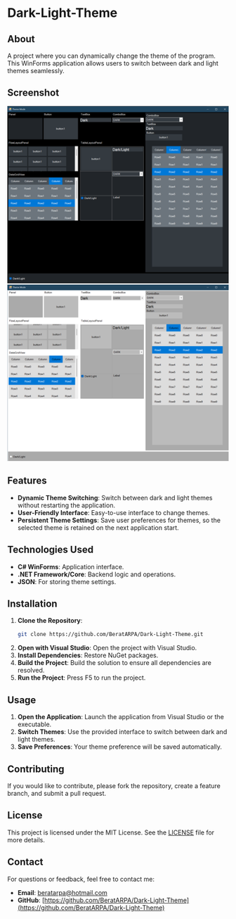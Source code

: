# Dark-Light-Theme

## About

A project where you can dynamically change the theme of the program. This WinForms application allows users to switch between dark and light themes seamlessly.

## Screenshot
![Interface](Screenshots/Dark.png)
![Interface](Screenshots/Light.png)

## Features

- **Dynamic Theme Switching**: Switch between dark and light themes without restarting the application.
- **User-Friendly Interface**: Easy-to-use interface to change themes.
- **Persistent Theme Settings**: Save user preferences for themes, so the selected theme is retained on the next application start.

## Technologies Used

- **C# WinForms**: Application interface.
- **.NET Framework/Core**: Backend logic and operations.
- **JSON**: For storing theme settings.

## Installation

1. **Clone the Repository**:
    ```sh
    git clone https://github.com/BeratARPA/Dark-Light-Theme.git
    ```
2. **Open with Visual Studio**: Open the project with Visual Studio.
3. **Install Dependencies**: Restore NuGet packages.
4. **Build the Project**: Build the solution to ensure all dependencies are resolved.
5. **Run the Project**: Press F5 to run the project.

## Usage

1. **Open the Application**: Launch the application from Visual Studio or the executable.
2. **Switch Themes**: Use the provided interface to switch between dark and light themes.
3. **Save Preferences**: Your theme preference will be saved automatically.

## Contributing

If you would like to contribute, please fork the repository, create a feature branch, and submit a pull request.

## License

This project is licensed under the MIT License. See the [LICENSE](LICENSE) file for more details.

## Contact

For questions or feedback, feel free to contact me:
- **Email**: [beratarpa@hotmail.com](mailto:beratarpa@hotmail.com)
- **GitHub**: [https://github.com/BeratARPA/Dark-Light-Theme](https://github.com/BeratARPA/Dark-Light-Theme)
